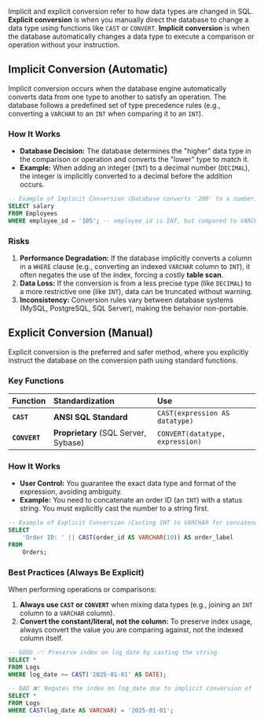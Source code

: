 Implicit and explicit conversion refer to how data types are changed in SQL. **Explicit conversion** is when you manually direct the database to change a data type using functions like `CAST` or `CONVERT`. **Implicit conversion** is when the database automatically changes a data type to execute a comparison or operation without your instruction.

## Implicit Conversion (Automatic)

Implicit conversion occurs when the database engine automatically converts data from one type to another to satisfy an operation. The database follows a predefined set of type precedence rules (e.g., converting a `VARCHAR` to an `INT` when comparing it to an `INT`).

### How It Works

  * **Database Decision:** The database determines the "higher" data type in the comparison or operation and converts the "lower" type to match it.
  * **Example:** When adding an integer (`INT`) to a decimal number (`DECIMAL`), the integer is implicitly converted to a decimal before the addition occurs.

<!-- end list -->

```sql
-- Example of Implicit Conversion (Database converts '200' to a number)
SELECT salary
FROM Employees
WHERE employee_id = '105'; -- employee_id is INT, but compared to VARCHAR '105'
```

### Risks

1.  **Performance Degradation:** If the database implicitly converts a column in a `WHERE` clause (e.g., converting an indexed `VARCHAR` column to `INT`), it often negates the use of the index, forcing a costly **table scan**.
2.  **Data Loss:** If the conversion is from a less precise type (like `DECIMAL`) to a more restrictive one (like `INT`), data can be truncated without warning.
3.  **Inconsistency:** Conversion rules vary between database systems (MySQL, PostgreSQL, SQL Server), making the behavior non-portable.

## Explicit Conversion (Manual)

Explicit conversion is the preferred and safer method, where you explicitly instruct the database on the conversion path using standard functions.

### Key Functions

| Function | Standardization | Use |
| :--- | :--- | :--- |
| **`CAST`** | **ANSI SQL Standard** | `CAST(expression AS datatype)` |
| **`CONVERT`** | **Proprietary** (SQL Server, Sybase) | `CONVERT(datatype, expression)` |

### How It Works

  * **User Control:** You guarantee the exact data type and format of the expression, avoiding ambiguity.
  * **Example:** You need to concatenate an order ID (an `INT`) with a status string. You must explicitly cast the number to a string first.

<!-- end list -->

```sql
-- Example of Explicit Conversion (Casting INT to VARCHAR for concatenation)
SELECT 
    'Order ID: ' || CAST(order_id AS VARCHAR(10)) AS order_label
FROM 
    Orders; 
```

### Best Practices (Always Be Explicit)

When performing operations or comparisons:

1.  **Always use `CAST` or `CONVERT`** when mixing data types (e.g., joining an `INT` column to a `VARCHAR` column).
2.  **Convert the constant/literal, not the column:** To preserve index usage, always convert the value you are comparing against, not the indexed column itself.

<!-- end list -->

```sql
-- GOOD ✅: Preserve index on log_date by casting the string
SELECT *
FROM Logs
WHERE log_date >= CAST('2025-01-01' AS DATE);
```

```sql
-- BAD ❌: Negates the index on log_date due to implicit conversion of the column
SELECT *
FROM Logs
WHERE CAST(log_date AS VARCHAR) = '2025-01-01'; 
```
